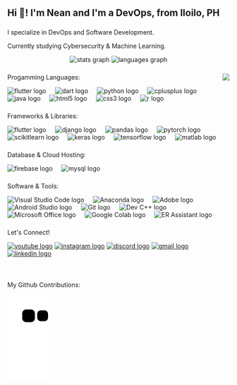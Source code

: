 <h2 align="left">Hi 👋! I'm Nean and I'm a DevOps, from Iloilo, PH</h2>

###
I specialize in DevOps and Software Development.

Currently studying Cybersecurity & Machine Learning.


<div align="center">
  <img src="https://github-readme-stats.vercel.app/api?username=neanverg&hide_title=false&hide_rank=false&show_icons=true&include_all_commits=true&count_private=true&disable_animations=false&theme=dracula&locale=en&hide_border=false" height="150" alt="stats graph"  />
  <img src="https://github-readme-stats.vercel.app/api/top-langs?username=neanverg&locale=en&hide_title=false&layout=compact&card_width=320&langs_count=5&theme=dracula&hide_border=false" height="150" alt="languages graph"  />
</div>


###

<img align="right" height="150" src="https://static.wikia.nocookie.net/nyancat/images/b/b9/OriginalNyan.gif/revision/latest?cb=20221126212440"  />

###

Progamming Languages:

<div align="left">
  <img src="https://cdn.jsdelivr.net/gh/devicons/devicon/icons/flutter/flutter-original.svg" height="30" alt="flutter logo" />
  <img width="12" />
  <img src="https://cdn.jsdelivr.net/gh/devicons/devicon/icons/dart/dart-original.svg" height="30" alt="dart logo" />
  <img width="12" />
  <img src="https://cdn.jsdelivr.net/gh/devicons/devicon/icons/python/python-original.svg" height="30" alt="python logo" />
  <img width="12" />
  <img src="https://cdn.jsdelivr.net/gh/devicons/devicon/icons/cplusplus/cplusplus-original.svg" height="30" alt="cplusplus logo" />
  <img width="12" />
  <img src="https://cdn.jsdelivr.net/gh/devicons/devicon/icons/java/java-original.svg" height="30" alt="java logo" />
  <img width="12" />
  <img src="https://cdn.jsdelivr.net/gh/devicons/devicon/icons/html5/html5-original.svg" height="30" alt="html5 logo" />
  <img width="12" />
  <img src="https://cdn.jsdelivr.net/gh/devicons/devicon/icons/css3/css3-original.svg" height="30" alt="css3 logo" />
  <img width="12" />
  <img src="https://cdn.jsdelivr.net/gh/devicons/devicon/icons/r/r-original.svg" height="30" alt="r logo" />
</div>

###

###

Frameworks & Libraries:

<div align="left">
  <img src="https://cdn.jsdelivr.net/gh/devicons/devicon/icons/flutter/flutter-original.svg" height="30" alt="flutter logo" />
  <img width="12" />
  <img src="https://cdn.jsdelivr.net/gh/devicons/devicon/icons/django/django-original.svg" height="30" alt="django logo" />
  <img width="12" />
  <img src="https://upload.wikimedia.org/wikipedia/commons/thumb/e/ed/Pandas_logo.svg/1200px-Pandas_logo.svg.png" height="30" alt="pandas logo" />
  <img width="12" />
  <img src="https://pytorch.org/assets/images/pytorch-logo.png" height="30" alt="pytorch logo" />
  <img width="12" />
  <img src="https://upload.wikimedia.org/wikipedia/commons/thumb/0/05/Scikit_learn_logo_small.svg/1200px-Scikit_learn_logo_small.svg.png" height="30" alt="scikitlearn logo" />
  <img width="12" />
  <img src="https://keras.io/img/logo.png" height="30" alt="keras logo" />
  <img width="12" />
  <img src="https://cdn.jsdelivr.net/gh/devicons/devicon/icons/tensorflow/tensorflow-original.svg" height="30" alt="tensorflow logo" />
  <img width="12" />
  <img src="https://cdn.jsdelivr.net/gh/devicons/devicon/icons/matlab/matlab-original.svg" height="30" alt="matlab logo" />
</div>

###

###

Database & Cloud Hosting:

<div align="left">
  <img src="https://cdn.jsdelivr.net/gh/devicons/devicon/icons/firebase/firebase-plain.svg" height="30" alt="firebase logo" />
  <img width="12" />
  <img src="https://cdn.jsdelivr.net/gh/devicons/devicon/icons/mysql/mysql-original.svg" height="30" alt="mysql logo" />
</div>


###

###

Software & Tools:

<div align="left">
<img src="https://cdn.jsdelivr.net/gh/devicons/devicon/icons/visualstudiocode/visualstudiocode-original.svg" height="30" alt="Visual Studio Code logo" />
  <img width="12" />
  <img src="https://cdn.jsdelivr.net/gh/devicons/devicon/icons/anaconda/anaconda-original.svg" height="30" alt="Anaconda logo" />
  <img width="12" />
  <img src="https://upload.wikimedia.org/wikipedia/commons/thumb/c/c2/Adobe_XD_CC_icon.svg/1200px-Adobe_XD_CC_icon.svg.png" height="30" alt="Adobe logo" />
  <img width="12" />
  <img src="https://cdn.jsdelivr.net/gh/devicons/devicon/icons/android/android-original.svg" height="30" alt="Android Studio logo" />
  <img width="12" />
  <img src="https://cdn.jsdelivr.net/gh/devicons/devicon/icons/git/git-plain.svg" height="30" alt="Git logo" />
  <img width="12" />
  <img src="https://upload.wikimedia.org/wikipedia/commons/thumb/3/32/Dev-C%2B%2B_Logo.svg/1024px-Dev-C%2B%2B_Logo.svg.png" height="30" alt="Dev C++ logo" />
  <img width="12" />
 <img src="https://cdn.jsdelivr.net/gh/devicons/devicon/icons/microsoftoffice/microsoftoffice-plain.svg" height="30" alt="Microsoft Office logo" />
  <img width="12" />
  <img src="https://colab.research.google.com/img/colab_favicon_256px.png" height="30" alt="Google Colab logo" />
  <img width="12" />
  <img src="https://avatars.githubusercontent.com/u/59648152?s=200&v=4" height="30" alt="ER Assistant logo" />
</div>


###

### 

Let's Connect!
<div align="left">
  <a href="https://youtube.com/@neanordinario6953?si=5M4HRBKwrCQCpCDl"><img src="https://img.shields.io/static/v1?message=Youtube&logo=youtube&label=&color=FF0000&logoColor=white&labelColor=&style=for-the-badge" height="35" alt="youtube logo" /></a>
  <a href="https://www.instagram.com/neanv_o/"><img src="https://img.shields.io/static/v1?message=Instagram&logo=instagram&label=&color=E4405F&logoColor=white&labelColor=&style=for-the-badge" height="35" alt="instagram logo" /></a>
  <a href="discordapp.com/users/820690497106345995"><img src="https://img.shields.io/static/v1?message=Discord&logo=discord&label=&color=7289DA&logoColor=white&labelColor=&style=for-the-badge" height="35" alt="discord logo" /></a>
  <a href="neanverg@gmail.com"><img src="https://img.shields.io/static/v1?message=Gmail&logo=gmail&label=&color=D14836&logoColor=white&labelColor=&style=for-the-badge" height="35" alt="gmail logo" /></a>
  <a href="https://www.linkedin.com/in/nean-ordinario-390469169/"><img src="https://img.shields.io/static/v1?message=LinkedIn&logo=linkedin&label=&color=0077B5&logoColor=white&labelColor=&style=for-the-badge" height="35" alt="linkedin logo" /></a>
</div>


###

<br clear="both">

My Github Contributions:

![snake gif](https://github.com/neanverg/neanverg/blob/output/github-contribution-grid-snake.svg)

###
